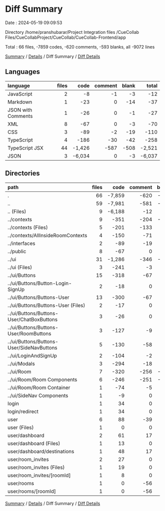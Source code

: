 # Diff Summary

Date : 2024-05-19 09:09:53

Directory /home/pranshubarar/Project Integration files /CueCollab Files/CueCollabProject/CueCollab/CueCollab-Frontend/app

Total : 66 files,  -7859 codes, -620 comments, -593 blanks, all -9072 lines

[Summary](results.md) / [Details](details.md) / Diff Summary / [Diff Details](diff-details.md)

## Languages
| language | files | code | comment | blank | total |
| :--- | ---: | ---: | ---: | ---: | ---: |
| JavaScript | 2 | -8 | -1 | -3 | -12 |
| Markdown | 1 | -23 | 0 | -14 | -37 |
| JSON with Comments | 1 | -26 | 0 | -1 | -27 |
| XML | 8 | -67 | 0 | -3 | -70 |
| CSS | 3 | -89 | -2 | -19 | -110 |
| TypeScript | 4 | -186 | -30 | -42 | -258 |
| TypeScript JSX | 44 | -1,426 | -587 | -508 | -2,521 |
| JSON | 3 | -6,034 | 0 | -3 | -6,037 |

## Directories
| path | files | code | comment | blank | total |
| :--- | ---: | ---: | ---: | ---: | ---: |
| . | 66 | -7,859 | -620 | -593 | -9,072 |
| .. | 59 | -7,981 | -581 | -587 | -9,149 |
| .. (Files) | 9 | -6,188 | -12 | -37 | -6,237 |
| ../contexts | 9 | -351 | -204 | -190 | -745 |
| ../contexts (Files) | 5 | -201 | -133 | -94 | -428 |
| ../contexts/AllInsideRoomContexts | 4 | -150 | -71 | -96 | -317 |
| ../interfaces | 2 | -89 | -19 | -26 | -134 |
| ../public | 8 | -67 | 0 | -3 | -70 |
| ../ui | 31 | -1,286 | -346 | -331 | -1,963 |
| ../ui (Files) | 3 | -241 | -3 | -35 | -279 |
| ../ui/Buttons | 15 | -318 | -67 | -86 | -471 |
| ../ui/Buttons/Button-Login-SignUp | 2 | -18 | 0 | -2 | -20 |
| ../ui/Buttons/Buttons-User | 13 | -300 | -67 | -84 | -451 |
| ../ui/Buttons/Buttons-User (Files) | 2 | -17 | 0 | -2 | -19 |
| ../ui/Buttons/Buttons-User/ChatBoxButtons | 3 | -26 | 0 | -4 | -30 |
| ../ui/Buttons/Buttons-User/RoomButtons | 3 | -127 | -9 | -27 | -163 |
| ../ui/Buttons/Buttons-User/SideNavButtons | 5 | -130 | -58 | -51 | -239 |
| ../ui/LoginAndSignUp | 2 | -104 | -2 | -15 | -121 |
| ../ui/Modals | 3 | -294 | -18 | -52 | -364 |
| ../ui/Room | 7 | -320 | -256 | -142 | -718 |
| ../ui/Room/Room Components | 6 | -246 | -251 | -118 | -615 |
| ../ui/Room/Room Container | 1 | -74 | -5 | -24 | -103 |
| ../ui/SideNav Components | 1 | -9 | 0 | -1 | -10 |
| login | 1 | 34 | 0 | 4 | 38 |
| login/redirect | 1 | 34 | 0 | 4 | 38 |
| user | 6 | 88 | -39 | -10 | 39 |
| user (Files) | 1 | 0 | 0 | -1 | -1 |
| user/dashboard | 2 | 61 | 17 | 17 | 95 |
| user/dashboard (Files) | 1 | 13 | 0 | 2 | 15 |
| user/dashboard/destinations | 1 | 48 | 17 | 15 | 80 |
| user/room_invites | 2 | 27 | 0 | 6 | 33 |
| user/room_invites (Files) | 1 | 19 | 0 | 3 | 22 |
| user/room_invites/[roomId] | 1 | 8 | 0 | 3 | 11 |
| user/rooms | 1 | 0 | -56 | -32 | -88 |
| user/rooms/[roomId] | 1 | 0 | -56 | -32 | -88 |

[Summary](results.md) / [Details](details.md) / Diff Summary / [Diff Details](diff-details.md)